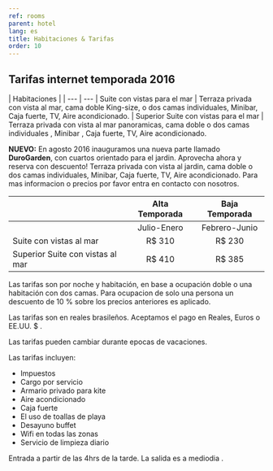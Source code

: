 ```yaml
---
ref: rooms
parent: hotel
lang: es
title: Habitaciones & Tarifas
order: 10
---
```

## Tarifas internet temporada 2016

| Habitaciones |
| --- | ---
| Suite con vistas para el mar | Terraza privada con vista al mar, cama doble King-size, o dos camas individuales, Minibar, Caja fuerte, TV, Aire acondicionado.
| Superior Suite con vistas para el mar | Terraza privada con vista al mar panoramicas, cama doble o dos camas individuales , Minibar , Caja fuerte, TV, Aire acondicionado.

**NUEVO:** En agosto 2016 inauguramos una nueva parte llamado **DuroGarden**, con cuartos orientado para el jardin. Aprovecha ahora y reserva con descuento!
Terraza privada con vista al jardin, cama doble o dos camas individuales, Minibar, Caja fuerte, TV, Aire acondicionado. Para mas informacion o precios por favor entra en contacto con nosotros.

| | Alta Temporada | Baja Temporada
| --- | :---: | :---:
| | Julio-Enero | Febrero-Junio
| Suite con vistas al mar | R$ 310 | R$ 230
| Superior Suite con vistas al mar | R$ 410 | R$ 385

Las tarifas son por noche y habitación, en base a ocupación doble o una habitación con dos camas. Para ocupacion de solo una persona un descuento de 10 % sobre los precios anteriores es aplicado.

Las tarifas son en reales brasileños. Aceptamos el pago en Reales, Euros o EE.UU. $ .

Las tarifas pueden cambiar durante epocas de vacaciones.

Las tarifas incluyen:

* Impuestos
* Cargo por servicio
* Armario privado para kite
* Aire acondicionado
* Caja fuerte
* El uso de toallas de playa
* Desayuno buffet
* Wifi en todas las zonas
* Servicio de limpieza diario

Entrada a partir de las 4hrs de la tarde. La salida es a mediodia .
